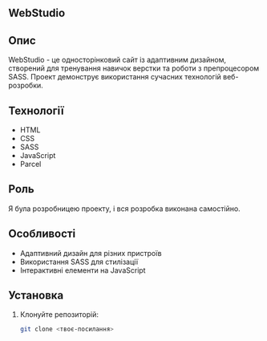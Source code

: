 ## WebStudio

## Опис
WebStudio - це односторінковий сайт із адаптивним дизайном, створений для тренування навичок верстки та роботи з препроцесором SASS. Проект демонструє використання сучасних технологій веб-розробки.

## Технології
- HTML
- CSS
- SASS
- JavaScript
- Parcel

## Роль
Я була розробницею проекту, і вся розробка виконана самостійно.

## Особливості
- Адаптивний дизайн для різних пристроїв
- Використання SASS для стилізації
- Інтерактивні елементи на JavaScript

## Установка
1. Клонуйте репозиторій:
   ```bash
   git clone <твоє-посилання>
